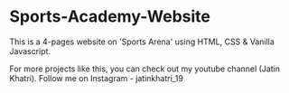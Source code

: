 # Sports-Academy-Website

This is a 4-pages website on 'Sports Arena' using HTML, CSS & Vanilla Javascript.

For more projects like this, you can check out my youtube channel (Jatin Khatri).
Follow me on Instagram - jatinkhatri_19
